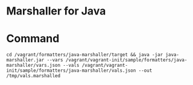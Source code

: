 Marshaller for Java
===================


# Command

	cd /vagrant/formatters/java-marshaller/target && java -jar java-marshaller.jar --vars /vagrant/vagrant-init/sample/formatters/java-marshaller/vars.json --vals /vagrant/vagrant-init/sample/formatters/java-marshaller/vals.json --out /tmp/vals.marshalled
